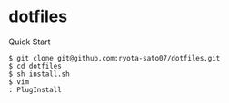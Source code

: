 # dotfiles

Quick Start

```
$ git clone git@github.com:ryota-sato07/dotfiles.git
$ cd dotfiles
$ sh install.sh
$ vim
: PlugInstall
```
